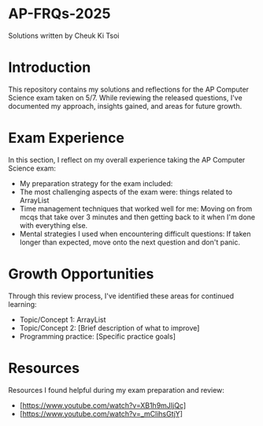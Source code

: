 # AP-FRQs-2025
Solutions written by Cheuk Ki Tsoi

# Introduction
This repository contains my solutions and reflections for the AP Computer Science exam taken on 5/7. While reviewing the released questions, I've documented my approach, insights gained, and areas for future growth.

# Exam Experience
In this section, I reflect on my overall experience taking the AP Computer Science exam:

- My preparation strategy for the exam included: 
- The most challenging aspects of the exam were: things related to ArrayList
- Time management techniques that worked well for me: Moving on from mcqs that take over 3 minutes and then getting back to it when I'm done with everything else.
- Mental strategies I used when encountering difficult questions: If taken longer than expected, move onto the next question and don't panic.
# Growth Opportunities
Through this review process, I've identified these areas for continued learning:

- Topic/Concept 1: ArrayList
- Topic/Concept 2: [Brief description of what to improve]
- Programming practice: [Specific practice goals]
# Resources
Resources I found helpful during my exam preparation and review:

- [https://www.youtube.com/watch?v=XB1h9mJIjQc]
- [https://www.youtube.com/watch?v=_mClihsGtjY]


